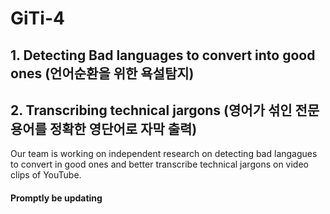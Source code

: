 # GiTi-4

## 1. Detecting Bad languages to convert into good ones (언어순환을 위한 욕설탐지)


## 2. Transcribing technical jargons (영어가 섞인 전문용어를 정확한 영단어로 자막 출력)




Our team is working on independent research on detecting bad langagues to convert in good ones and better transcribe technical jargons on video clips of YouTube.













#### Promptly be updating
